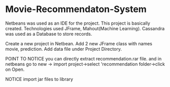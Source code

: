 # Movie-Recommendaton-System

Netbeans was used as an IDE for the project.
This project is basically created.
Technologies used JFrame, Mahout(Machine Learning).
Cassandra was used as a Database to store records.

Create a new project in Netbean.
Add 2 new JFrame class with names movie, prediction.
Add data file under Project Directory.

POINT TO NOTICE
you can directly extract recommendation.rar file.
and in netbeans go to new -> import project->select 'recommendation folder->click on Open.

NOTICE
import jar files to library
